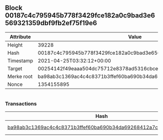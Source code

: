 ## Block 00187c4c795945b778f3429fce182a0c9bad3e6569321359dbf9fb2ef75f19e6

Attribute | Value
--- | ---
Height | 39228
Hash | 00187c4c795945b778f3429fce182a0c9bad3e6569321359dbf9fb2ef75f19e6
Timestamp | 2021-04-25T03:32:12+00:00
Target | 00254142f49eaaa504dc75712e8378ad5316cbcead634704b3734b6271167cc4
Merke root | ba98ab3c1369ac4c4c8371b3ffef60ba690b34da69268412a7cdf9a4c18a386c
Nonce | 1354155895

```

```

### Transactions

Hash | Amount
--- | ---
[ba98ab3c1369ac4c4c8371b3ffef60ba690b34da69268412a7cdf9a4c18a386c](ba98ab3c1369ac4c4c8371b3ffef60ba690b34da69268412a7cdf9a4c18a386c.md) | 10.00000000 SKEPTI 
